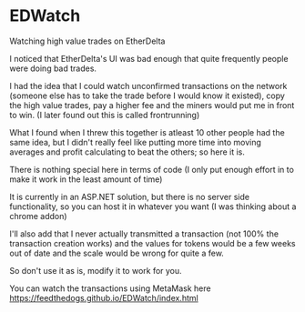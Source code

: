 # EDWatch
Watching high value trades on EtherDelta

I noticed that EtherDelta's UI was bad enough that quite frequently people were doing bad trades.

I had the idea that I could watch unconfirmed transactions on the network (someone else has to take the trade before I would know it existed), copy the high value trades, pay a higher fee and the miners would put me in front to win. (I later found out this is called frontrunning)

What I found when I threw this together is atleast 10 other people had the same idea, but I didn't really feel like putting more time into moving averages and profit calculating to beat the others; so here it is.


There is nothing special here in terms of code (I only put enough effort in to make it work in the least amount of time)

It is currently in an ASP.NET solution, but there is no server side functionality, so you can host it in whatever you want (I was thinking about a chrome addon)

I'll also add that I never actually transmitted a transaction (not 100% the transaction creation works) and the values for tokens would be a few weeks out of date and the scale would be wrong for quite a few.

So don't use it as is, modify it to work for you.

You can watch the transactions using MetaMask here https://feedthedogs.github.io/EDWatch/index.html
